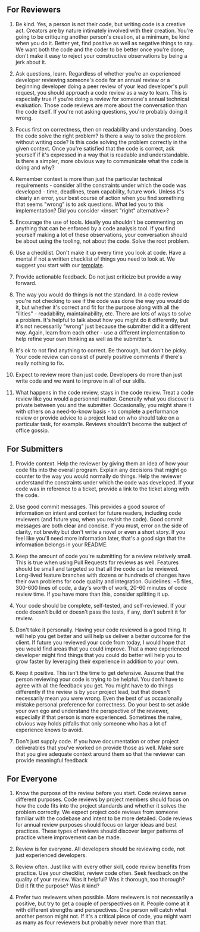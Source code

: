 ## For Reviewers ##


1. Be kind. Yes, a person is not their code, but writing code is a creative act. Creators are by nature intimately involved with their creation. You're going to be critiquing another person's creation, at a minimum, be kind when you do it. Better yet, find positive as well as negative things to say. We want both the code and the coder to be better once you're done; don't make it easy to reject your constructive observations by being a jerk about it.

1. Ask questions, learn. Regardless of whether you're an experienced developer reviewing someone's code for an annual review or a beginning developer doing a peer review of your lead developer's pull request, you should approach a code review as a way to learn. This is especially true if you're doing a review for someone's annual technical evaluation. Those code reviews are more about the conversation than the code itself.  If you're not asking questions, you're probably doing it wrong.

1. Focus first on correctness, then on readability and understanding. Does the code solve the right problem? Is there a way to solve the problem without writing code? Is this code solving the problem correctly in the given context. Once you're satisfied that the code is correct, ask yourself if it's expressed in a way that is readable and understandable. Is there a simpler, more obvious way to communicate what the code is doing and why?

1. Remember context is more than just the particular technical requirements - consider all the constraints under which the code was developed - time, deadlines, team capability, future work. Unless it's clearly an error, your best course of action when you find something that seems "wrong" is to ask questions. What led you to this implementation? Did you consider <insert "right" alternative>?

1. Encourage the use of tools. Ideally you shouldn't be commenting on anything that can be enforced by a code analysis tool. If you find yourself making a lot of these observations, your conversation should be about using the tooling, not about the code. Solve the root problem.

1. Use a checklist. Don't make it up every time you look at code. Have a mental if not a written checklist of things you need to look at. We suggest you start with our [template](code-review-checklist-template.md).

1. Provide actionable feedback. Do not just criticize but provide a way forward.

1. The way you would do things is not the standard. In a code review you're not checking to see if the code was done the way you would do it, but whether it's correct and fit for the purpose along with all the "ilities" - readability, maintainability, etc. There are lots of ways to solve a problem. It's helpful to talk about how you might do it differently, but it's not necessarily "wrong" just because the submitter did it a different way. Again, learn from each other - use a different implementation to help refine your own thinking as well as the submitter's.

1. It's ok to not find anything to correct. Be thorough, but don't be picky. Your code review can consist of purely positive comments if there's really nothing to fix.

1. Expect to review more than just code. Developers do more than just write code and we want to improve in all of our skills.

1. What happens in the code review, stays in the code review. Treat a code review like you would a personnel matter. Generally what you discover is private between you and the submitter. Occasionally, you might share it with others on a need-to-know basis - to complete a performance review or provide advice to a project lead on who should take on a particular task, for example. Reviews shouldn't become the subject of office gossip.

## For Submitters ##

1. Provide context. Help the reviewer by giving them an idea of how your code fits into the overall program. Explain any decisions that might go counter to the way you would normally do things. Help the reviewer understand the constraints under which the code was developed. If your code was in reference to a ticket, provide a link to the ticket along with the code.

1. Use good commit messages. This provides a good source of information on intent and context for future readers, including code reviewers (and future you, when you revisit the code). Good commit messages are both clear and concise. If you must, error on the side of clarity, not brevity but don't write a novel or even a short story. If you feel like you'll need more information later, that's a good sign that the information belongs in your README.

1. Keep the amount of code you're submitting for a review relatively small. This is true when using Pull Requests for reviews as well. Features should be small and targeted so that all the code can be reviewed. Long-lived feature branches with dozens or hundreds of changes have their own problems for code quality and integration. Guidelines: ~5 files, 300-600 lines of code, a day's worth of work, 20-60 minutes of code review time. If you have more than this, consider splitting it up.

1. Your code should be complete, self-tested, and self-reviewed. If your code doesn't build or doesn't pass the tests, if any, don't submit it for review.

1. Don't take it personally. Having your code reviewed is a good thing. It will help you get better and will help us deliver a better outcome for the client. If future you reviewed your code from today, I would hope that you would find areas that you could improve. That a more experienced developer might find things that you could do better will help you to grow faster by leveraging their experience in addition to your own.

1. Keep it positive. This isn't the time to get defensive. Assume that the person reviewing your code is trying to be helpful. You don't have to agree with all the feedback you get. You might have to do things differently if the review is by your project lead, but that doesn't necessarily mean you were wrong. Even the best of us occasionally mistake personal preference for correctness. Do your best to set aside your own ego and understand the perspective of the reviewer, especially if that person is more experienced. Sometimes the naive, obvious way holds pitfalls that only someone who has a lot of experience knows to avoid.

1. Don't just supply code. If you have documentation or other project deliverables that you've worked on provide those as well. Make sure that you give adequate context around them so that the reviewer can provide meaningful feedback

## For Everyone ##

1. Know the purpose of the review before you start. Code reviews serve different purposes. Code reviews by project members should focus on how the code fits into the project standards and whether it solves the problem correctly. We expect project code reviews from someone familiar with the codebase and intent to be more detailed. Code reviews for annual review purposes should focus on larger ideas and best practices. These types of reviews should discover larger patterns of practice where improvement can be made.

1. Review is for everyone. All developers should be reviewing code, not just experienced developers.

1. Review often. Just like with every other skill, code review benefits from practice. Use your checklist, review code often. Seek feedback on the quality of your review. Was it helpful? Was it thorough, too thorough? Did it fit the purpose? Was it kind?

1. Prefer two reviewers when possible. More reviewers is not necessarily a positive, but try to get a couple of perspectives on it. People come at it with different strengths and perspectives. One person will catch what another person might not. If it's a critical piece of code, you might want as many as four reviewers but probably never more than that.




